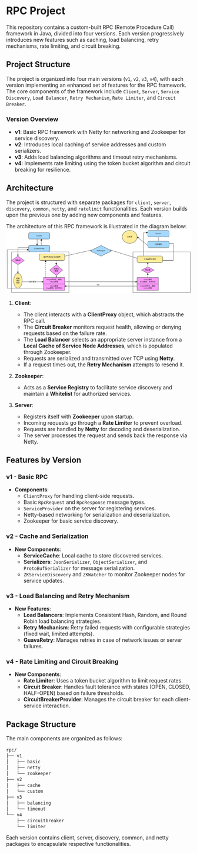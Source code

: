 # RPC Project

This repository contains a custom-built RPC (Remote Procedure Call) framework in Java, divided into four versions. Each version progressively introduces new features such as caching, load balancing, retry mechanisms, rate limiting, and circuit breaking.

## Project Structure

The project is organized into four main versions (`v1`, `v2`, `v3`, `v4`), with each version implementing an enhanced set of features for the RPC framework. The core components of the framework include `Client`, `Server`, `Service Discovery`, `Load Balancer`, `Retry Mechanism`, `Rate Limiter`, and `Circuit Breaker`.

### Version Overview

- **v1**: Basic RPC framework with Netty for networking and Zookeeper for service discovery.
- **v2**: Introduces local caching of service addresses and custom serializers.
- **v3**: Adds load balancing algorithms and timeout retry mechanisms.
- **v4**: Implements rate limiting using the token bucket algorithm and circuit breaking for resilience.

## Architecture

The project is structured with separate packages for `client`, `server`, `discovery`, `common`, `netty`, and `ratelimit` functionalities. Each version builds upon the previous one by adding new components and features.

The architecture of this RPC framework is illustrated in the diagram below:
![image-20241106134021554](https://raw.githubusercontent.com/HeZephyr/NewPicGoLibrary/main/img/image-20241106134021554.png)


1. **Client**:
    - The client interacts with a **ClientProxy** object, which abstracts the RPC call.
    - The **Circuit Breaker** monitors request health, allowing or denying requests based on the failure rate.
    - The **Load Balancer** selects an appropriate server instance from a **Local Cache of Service Node Addresses**, which is populated through Zookeeper.
    - Requests are serialized and transmitted over TCP using **Netty**.
    - If a request times out, the **Retry Mechanism** attempts to resend it.

2. **Zookeeper**:
    - Acts as a **Service Registry** to facilitate service discovery and maintain a **Whitelist** for authorized services.

3. **Server**:
    - Registers itself with **Zookeeper** upon startup.
    - Incoming requests go through a **Rate Limiter** to prevent overload.
    - Requests are handled by **Netty** for decoding and deserialization.
    - The server processes the request and sends back the response via Netty.

## Features by Version

### v1 - Basic RPC

- **Components**:
    - `ClientProxy` for handling client-side requests.
    - Basic `RpcRequest` and `RpcResponse` message types.
    - `ServiceProvider` on the server for registering services.
    - Netty-based networking for serialization and deserialization.
    - Zookeeper for basic service discovery.

### v2 - Cache and Serialization

- **New Components**:
    - **ServiceCache**: Local cache to store discovered services.
    - **Serializers**: `JsonSerializer`, `ObjectSerializer`, and `ProtoBufSerializer` for message serialization.
    - `ZKServiceDiscovery` and `ZKWatcher` to monitor Zookeeper nodes for service updates.

### v3 - Load Balancing and Retry Mechanism

- **New Features**:
    - **Load Balancers**: Implements Consistent Hash, Random, and Round Robin load balancing strategies.
    - **Retry Mechanism**: Retry failed requests with configurable strategies (fixed wait, limited attempts).
    - **GuavaRetry**: Manages retries in case of network issues or server failures.

### v4 - Rate Limiting and Circuit Breaking

- **New Components**:
    - **Rate Limiter**: Uses a token bucket algorithm to limit request rates.
    - **Circuit Breaker**: Handles fault tolerance with states (OPEN, CLOSED, HALF-OPEN) based on failure thresholds.
    - **CircuitBreakerProvider**: Manages the circuit breaker for each client-service interaction.

## Package Structure

The main components are organized as follows:

```plaintext
rpc/
├── v1
│   ├── basic
│   ├── netty
│   └── zookeeper
├── v2
│   ├── cache
│   └── custom
├── v3
│   ├── balancing
│   └── timeout
└── v4
    ├── circuitbreaker
    └── limiter
```
Each version contains client, server, discovery, common, and netty packages to encapsulate respective functionalities.
